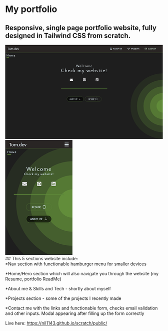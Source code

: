 # My portfolio




## Responsive, single page portfolio website, fully designed in Tailwind CSS from scratch.
<div>
<img src="/src/home-large.png">
<img src="/src/home-mobile.png">
</div>
## This 5 sections website include:
<br>
*Nav section with functionable hamburger menu for smaller devices 

*Home/Hero section which will also navigate you through the website (my Resume, portfolio ReadMe)

*About me & Skills and Tech - shortly about myself

*Projects section - some of the projects I recently made

*Contact me with the links and functionable form, checks email validation and other inputs. Modal appearing after filling up the form correctly

Live here: <a>https://nil1143.github.io/scratch/public/</a>